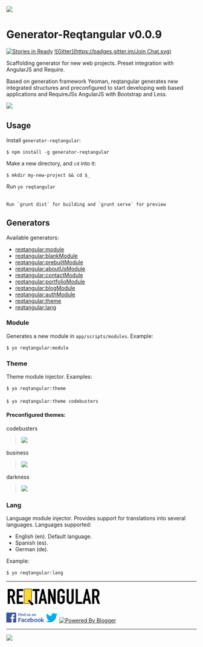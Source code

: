 

![](http://www.codebusters.es/assets/projects/reqtangular/reqtangular_logo_728.png)

Generator-Reqtangular v0.0.9
=====================
[![Stories in Ready](https://badge.waffle.io/codebusters/generator-reqtangular.png?label=ready&title=Ready)](https://waffle.io/codebusters/generator-reqtangular)
[![Gitter](https://badges.gitter.im/Join Chat.svg)](https://gitter.im/codebusters/generator-reqtangular?utm_source=badge&utm_medium=badge&utm_campaign=pr-badge&utm_content=badge)

Scaffolding generator for new web projects. Preset integration with AngularJS and Require.

Based on generation framework Yeoman, reqtangular generates new integrated structures and preconfigured to start developing web based applications and RequireJSs AngularJS with Bootstrap and Less.



![](http://www.codebusters.es/assets/projects/reqtangular/reqtangular_small_brands.png)




## Usage

Install `generator-reqtangular`:
```
$ npm install -g generator-reqtangular
```
Make a new directory, and `cd` into it:
```
$ mkdir my-new-project && cd $_
```

Run `yo reqtangular`
```

Run `grunt dist` for building and `grunt serve` for preview
```
## Generators

Available generators:

* [reqtangular:module](#module)
* [reqtangular:blankModule](#blankModule)
* [reqtangular:prebuiltModule](#prebuiltModule)
* [reqtangular:aboutUsModule](#aboutUsModule)
* [reqtangular:contactModule](#contactModule)
* [reqtangular:portfolioModule](#portfolioModule)
* [reqtangular:blogModule](#blogModule)
* [reqtangular:authModule](#authModule)
* [reqtangular:theme](#theme)
* [reqtangular:lang](#lang)



### Module
Generates a new module in `app/scripts/modules`.
Example:
```bash
$ yo reqtangular:module
```

### Theme
Theme module injector.
Examples:
```bash
$ yo reqtangular:theme

$ yo reqtangular:theme codebusters
```

#### Preconfigured themes:


codebusters
> ![](http://www.codebusters.es/assets/projects/reqtangular/codebusters_thumb.png)


business
> ![](http://www.codebusters.es/assets/projects/reqtangular/business_thumb.png)


darkness
> ![](http://www.codebusters.es/assets/projects/reqtangular/darkness_thumb.png)


### Lang
Language module injector. Provides support for translations into several languages. Languages supported:
* English (en). Default language.
* Spanish (es).
* German  (de).

Example:
```bash
$ yo reqtangular:lang
```

***
[![reqtangular](https://github.com/codebusters/generator-reqtangular/blob/master/resources/img/reqtangular_banner_250x50.png)](https://github.com/codebusters/generator-reqtangular/wiki)

[![facebook](https://github.com/codebusters/generator-reqtangular/blob/master/resources/img/FB_FindUsOnFacebook-100.png)](https://www.facebook.com/reqtangular)
[![twitter](https://github.com/codebusters/generator-reqtangular/blob/master/resources/img/bird_blue_32.png)](https://twitter.com/reqtangular)
<a href="http://reqtangular.blogspot.com.es/"><img src="http://img1.blogblog.com/html/buttons/blogger-simple-kahki.gif" alt="Powered By Blogger"></a>
* * *
[![](http://www.codebusters.es/assets/codebusters_logo.png)](http://www.codebusters.es)

